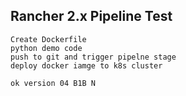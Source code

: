## Rancher 2.x Pipeline Test

    Create Dockerfile
    python demo code
    push to git and trigger pipelne stage 
    deploy docker iamge to k8s cluster
    
    ok version 04 B1B N